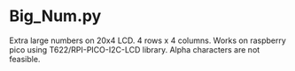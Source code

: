 # Big_Num.py
Extra large numbers on 20x4 LCD. 4 rows x 4 columns.
Works on raspberry pico using T622/RPI-PICO-I2C-LCD library.
Alpha characters are not feasible.
